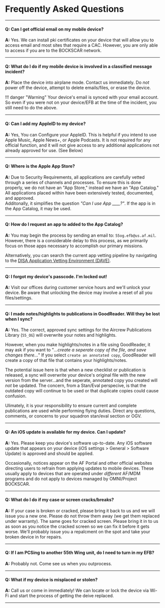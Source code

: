 # Frequently Asked Questions

---

#### Q: Can I get official email on my mobile device?

**A:** Yes. We can install pki certificates on your device that will allow you to access email and most sites that require a CAC. However, you are only able to access if you are to the BOCKSCAR network.

---

#### Q: What do I do if my mobile device is involved in a classified message incident?

**A:** Place the device into airplane mode. Contact us immediately. Do _not_ power off the device, attempt to delete emails/files, or erase the device. 

!!! danger "Warning"
     Your device's email is synced with your email account. So even if you were not on your device/EFB at the time of the incident, you still need to do the above.

---

#### Q: Can I add my AppleID to my device?

**A:** Yes, You can Configure your AppleID. This is helpful if you intend to use Apple Music, Apple News+, or Apple Podcasts. It is not required for any official function, and it will not give access to any additional applications not already approved for use. (See Below)

---

#### Q: Where is the Apple App Store?

**A:** Due to Security Requirements, all applications are carefully vetted through a series of channels and processes. To ensure this is done properly, we do not have an "App Store," instead we have an "App Catalog."  
All applications placed within have been extensively tested, documented, and approved.  
Additonally, it simplifies the question _"Can I use App \_\_\_\_?"_. If the app is in the App Catalog, it may be used.

---

#### Q: How do I request an app to added to the App Catalog?

**A:** You may begin the process by sending an email to: `55og.efb@us.af.mil`. However, there is a considerable delay to this process, as we primarily focus on those apps necessary to accomplish our primary missions. 

Alternatively, you can search the current app vetting pipeline by navigating to the [DISA Application Vetting Environment \(DAVE\)](https://dave.disa.mil).

---

#### Q: I forgot my device's passcode. I'm locked out!

**A:** Visit our offices during customer service hours and we'll unlock your device. Be aware that unlocking the device may involve a reset of all you files/settings.

---

#### Q: I made notes/highlights to publications in GoodReader. Will they be lost when I sync?

**A:** Yes. The correct, approved sync settings for the Aircrew Publications Library (`55_OG`) will overwrite your notes and highlights.

However, when you make highlights/notes in a file using GoodReader, it may ask if you want to "_...create a seperate copy of the file, and save changes there..._" If you select `create an annotated copy`, GoodReader will create a copy of that file that contains your highlights/notes.

The potential issue here is that when a new checklist or publication is released, a sync will overwrite your device's original file with the new version from the server...and the seperate, annotated copy you created will _not_ be updated. The concern, from a Stan/Eval perspecive, is that the outdated copy will continue to be used or that duplicate copies could cause confusion.  

Ulimately, it is your responsibility to ensure current and complete publications are used while performing flying duties. Direct any questions, comments, or concerns to your squadron stan/eval section or OGV.  

---

#### Q: An iOS update is available for my device. Can I update?

**A:** Yes. Please keep you device's software up-to-date. Any iOS software update that appears on your device (iOS settings > General > Software Update) is approved and should be applied.  

Occasionally, notices appear on the AF Portal and other official websites directing users to refrain from applying updates to mobile devices. These usually apply to devices that are operated under _different_ AF/MDM programs and do not apply to devices managed by OMNI/Project BOCKSCAR.

---

#### Q: What do I do if my case or screen cracks/breaks?

**A:** If your case is broken or cracked, please bring it back to us and we will issue you a new one. Please do not throw them away (we get them replaced under warranty). The same goes for cracked screen. Please bring it in to us as soon as you notice the cracked screen so we can fix it before it gets worse. We'll probably issue you a repalcment on the spot and take your broken device in for repairs.

---

#### Q: If I am PCSing to another 55th Wing unit, do I need to turn in my EFB?

**A:** Probably not. Come see us when you outprocess.

---

#### Q: What if my device is misplaced or stolen?

**A:** Call us or come in immediately! We can locate or lock the device via Wi-Fi and start the process of getting the deive replaced.

---

